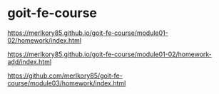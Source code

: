 # goit-fe-course

https://merlkory85.github.io/goit-fe-course/module01-02/homework/index.html

https://merlkory85.github.io/goit-fe-course/module01-02/homework-add/index.html

https://github.com/merlkory85/goit-fe-course/module03/homework/index.html
